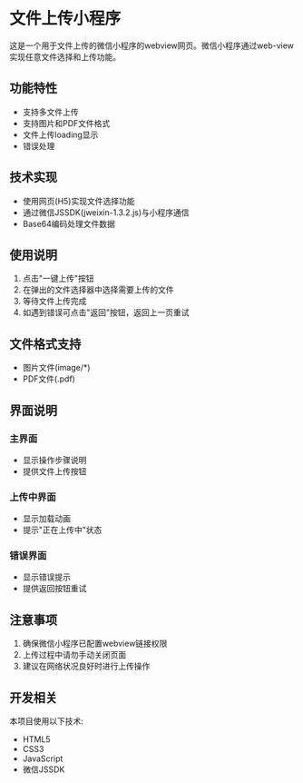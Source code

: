 # 文件上传小程序

这是一个用于文件上传的微信小程序的webview网页。微信小程序通过web-view实现任意文件选择和上传功能。

## 功能特性

- 支持多文件上传
- 支持图片和PDF文件格式
- 文件上传loading显示
- 错误处理

## 技术实现

- 使用网页(H5)实现文件选择功能
- 通过微信JSSDK(jweixin-1.3.2.js)与小程序通信
- Base64编码处理文件数据

## 使用说明

1. 点击"一键上传"按钮
2. 在弹出的文件选择器中选择需要上传的文件
3. 等待文件上传完成
4. 如遇到错误可点击"返回"按钮，返回上一页重试

## 文件格式支持

- 图片文件(image/*)
- PDF文件(.pdf)

## 界面说明

### 主界面
- 显示操作步骤说明
- 提供文件上传按钮

### 上传中界面
- 显示加载动画
- 提示"正在上传中"状态

### 错误界面
- 显示错误提示
- 提供返回按钮重试

## 注意事项

1. 确保微信小程序已配置webview链接权限
2. 上传过程中请勿手动关闭页面
3. 建议在网络状况良好时进行上传操作

## 开发相关

本项目使用以下技术:
- HTML5
- CSS3
- JavaScript
- 微信JSSDK